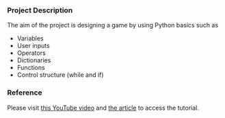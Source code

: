 ### Project Description

The aim of the project is designing a game by using Python basics such as
- Variables
- User inputs
- Operators
- Dictionaries
- Functions
- Control structure (while and if)


### Reference

Please visit <a href="https://www.youtube.com/watch?v=kDdTgxv2Vv0&t=271s">this YouTube video</a>  and <a href="https://academind.com/learn/python/python-tutorial-for-beginners/">the article</a> to access the tutorial. 

